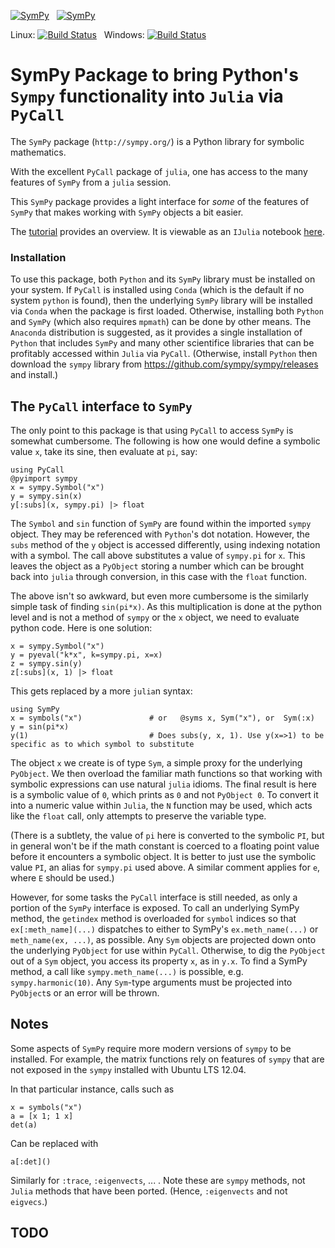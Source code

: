 [![SymPy](http://pkg.julialang.org/badges/SymPy_0.4.svg)](http://pkg.julialang.org/?pkg=SymPy&ver=0.4)
&nbsp;
[![SymPy](http://pkg.julialang.org/badges/SymPy_0.5.svg)](http://pkg.julialang.org/?pkg=SymPy&ver=0.5) 

Linux: [![Build Status](https://travis-ci.org/JuliaPy/SymPy.jl.svg?branch=master)](https://travis-ci.org/JuliaPy/SymPy.jl)
&nbsp;
Windows: [![Build Status](https://ci.appveyor.com/api/projects/status/github/jverzani/SymPy.jl?branch=master&svg=true)](https://ci.appveyor.com/project/jverzani/sympy-jl)


# SymPy Package to bring Python's `Sympy` functionality into `Julia` via `PyCall`



The `SymPy` package  (`http://sympy.org/`)  is a Python library for symbolic mathematics. 

With the excellent `PyCall` package of `julia`, one has access to the
many features of `SymPy` from a `julia` session.

This `SymPy` package provides a light interface for _some_ of the
features of `SymPy` that makes working with `SymPy` objects a bit
easier.

The [tutorial](examples/tutorial.md) provides an overview. It is
viewable as an `IJulia` notebook
[here](http://nbviewer.ipython.org/github/jverzani/SymPy.jl/blob/master/examples/tutorial.ipynb).

### Installation

To use this package, both `Python` and its `SymPy` library must be
installed on your system. If `PyCall` is installed using `Conda`
(which is the default if no system `python` is found), then the
underlying `SymPy` library will be installed via `Conda` when the
package is first loaded. Otherwise, installing both `Python` and
`SymPy` (which also requires `mpmath`) can be done by other means.
The `Anaconda` distribution is suggested, as it provides a single
installation of `Python` that includes `SymPy` and many other
scientifice libraries that can be profitably accessed within `Julia`
via `PyCall`. (Otherwise, install `Python` then download the `sympy`
library from https://github.com/sympy/sympy/releases and install.)

## The `PyCall` interface to `SymPy`

The only point to this package is that using `PyCall` to access
`SymPy` is somewhat cumbersome. The following is how one would define
a symbolic value `x`, take its sine, then evaluate at `pi`, say:

```
using PyCall			
@pyimport sympy
x = sympy.Symbol("x")
y = sympy.sin(x)
y[:subs](x, sympy.pi) |> float
```

The `Symbol` and `sin` function of `SymPy` are found within the
imported `sympy` object. They may be referenced with `Python`'s dot
notation. However, the `subs` method of the `y` object is accessed
differently, using indexing notation with a symbol. The call above
substitutes a value of `sympy.pi` for `x`. This leaves the object as a
`PyObject` storing a number which can be brought back into `julia`
through conversion, in this case with the `float` function.

The above isn't so awkward, but even more cumbersome is the similarly
simple task of finding `sin(pi*x)`.  As this multiplication is done at
the python level and is not a method of `sympy` or the `x` object, we
need to evaluate python code. Here is one solution:

```
x = sympy.Symbol("x")
y = pyeval("k*x", k=sympy.pi, x=x)     
z = sympy.sin(y)		
z[:subs](x, 1) |> float
```

This gets replaced by a more `julia`n syntax:

```
using SymPy                    
x = symbols("x")		       # or   @syms x, Sym("x"), or  Sym(:x)
y = sin(pi*x)
y(1)                           # Does subs(y, x, 1). Use y(x=>1) to be specific as to which symbol to substitute
```

The object `x` we create is of type `Sym`, a simple proxy for the
underlying `PyObject`. We then overload the familiar math functions so
that working with symbolic expressions can use natural `julia`
idioms. The final result is here is a symbolic value of `0`, which
prints as `0` and not `PyObject 0`. To convert it into a numeric value
within `Julia`, the `N` function may be used, which acts like the
`float` call, only attempts to preserve the variable type.

(There is a subtlety, the value of `pi` here is converted to the
symbolic `PI`, but in general won't be if the math constant is coerced
to a floating point value before it encounters a symbolic object. It
is better to just use the symbolic value `PI`, an alias for `sympy.pi`
used above. A similar comment applies for `e`, where `E` should be
used.)

However, for some tasks the `PyCall` interface is still needed, as
only a portion of the `SymPy` interface is exposed. To call an
underlying SymPy method, the `getindex` method is overloaded for
`symbol` indices so that `ex[:meth_name](...)` dispatches to either to
SymPy's `ex.meth_name(...)` or `meth_name(ex, ...)`, as possible. Any
`Sym` objects are projected down onto the underlying `PyObject` for
use within `PyCall`. Otherwise, to dig the `PyObject` out of a `Sym`
object, you access its property `x`, as in `y.x`. To find a SymPy
method, a call like `sympy.meth_name(...)` is possible,
e.g. `sympy.harmonic(10)`. Any `Sym`-type arguments must be projected
into `PyObject`s or an error will be thrown.

## Notes

Some aspects of `SymPy` require more modern versions of `sympy` to be
installed. For example, the matrix functions rely on features of
`sympy` that are not exposed in the `sympy` installed with Ubuntu LTS
12.04.

In that particular instance, calls such as

```
x = symbols("x")
a = [x 1; 1 x]
det(a)
```

Can be replaced with

```
a[:det]()
```

Similarly for `:trace`, `:eigenvects`, ... . Note these are `sympy`
methods, not `Julia` methods that have been ported. (Hence,
`:eigenvects` and not `eigvecs`.)

## TODO




